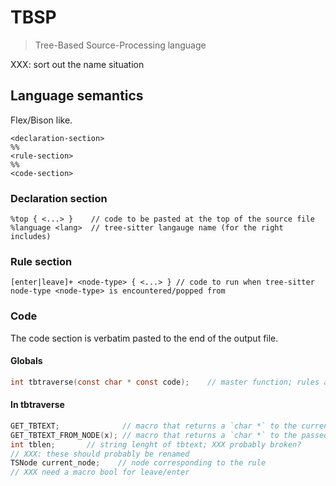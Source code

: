 # TBSP
> Tree-Based Source-Processing language

XXX: sort out the name situation

## Language semantics
Flex/Bison like.
```
<declaration-section>
%%
<rule-section>
%%
<code-section>
```

### Declaration section
```
%top { <...> }    // code to be pasted at the top of the source file
%language <lang>  // tree-sitter langauge name (for the right includes)
```

### Rule section
```
[enter|leave]+ <node-type> { <...> } // code to run when tree-sitter node-type <node-type> is encountered/popped from
```

### Code
The code section is verbatim pasted to the end of the output file.
#### Globals
```C
int tbtraverse(const char * const code);    // master function; rules are evaluated here
```
#### In tbtraverse
```C
GET_TBTEXT;              // macro that returns a `char *` to the current node's text value (not ts_node_string); its the programmers responsibility to free() it
GET_TBTEXT_FROM_NODE(x); // macro that returns a `char *` to the passed in node's text value (not ts_node_string); its the programmers responsibility to free() it
int tblen;       // string lenght of tbtext; XXX probably broken?
// XXX: these should probably be renamed
TSNode current_node;    // node corresponding to the rule
// XXX need a macro bool for leave/enter
```

